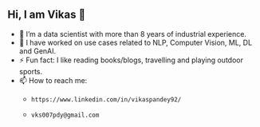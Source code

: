 ## Hi, I am Vikas 👋
- 🔭 I’m a data scientist with more than 8 years of industrial experience.
- 🔭 I have worked on use cases related to NLP, Computer Vision, ML, DL and GenAI.
- ⚡ Fun fact: I like reading books/blogs, travelling and playing outdoor sports.
- 📫 How to reach me:
  -     https://www.linkedin.com/in/vikaspandey92/
  -     vks007pdy@gmail.com

<!--
**vikaspandey92/vikaspandey92** is a ✨ _special_ ✨ repository because its `README.md` (this file) appears on your GitHub profile.

Here are some ideas to get you started:

- 🔭 I’m currently working on ...
- 🌱 I’m currently learning ...
- 👯 I’m looking to collaborate on ...
- 🤔 I’m looking for help with ...
- 💬 Ask me about ...
- 📫 How to reach me: ...
- 😄 Pronouns: ...
- ⚡ Fun fact: ...
-->
